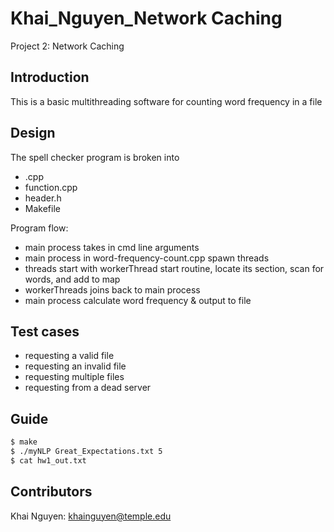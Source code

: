 # Khai_Nguyen_Network Caching
Project 2: Network Caching

## Introduction
This is a basic multithreading software for counting word frequency in a file 

## Design
The spell checker program is broken into 
- .cpp
- function.cpp
- header.h
- Makefile

Program flow:
- main process takes in cmd line arguments
- main process in word-frequency-count.cpp spawn threads
- threads start with workerThread start routine, locate its section, scan for words, and add to map
- workerThreads joins back to main process
- main process calculate word frequency & output to file 

## Test cases
- requesting a valid file
- requesting an invalid file
- requesting multiple files
- requesting from a dead server

## Guide 

```bash
$ make 
$ ./myNLP Great_Expectations.txt 5
$ cat hw1_out.txt 
```

## Contributors
Khai Nguyen: khainguyen@temple.edu
